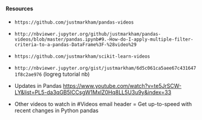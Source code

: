 
#### Resources

- `https://github.com/justmarkham/pandas-videos`

- `http://nbviewer.jupyter.org/github/justmarkham/pandas-videos/blob/master/pandas.ipynb#9.-How-do-I-apply-multiple-filter-criteria-to-a-pandas-DataFrame%3F-%28video%29`

- `https://github.com/justmarkham/scikit-learn-videos`
- `http://nbviewer.jupyter.org/gist/justmarkham/6d5c061ca5aee67c4316471f8c2ae976` (logreg tutorial nb)

- Updates in Pandas
https://www.youtube.com/watch?v=te5JrSCW-LY&list=PL5-da3qGB5ICCsgW1MxlZ0Hq8LL5U3u9y&index=33

- Other videos to watch in 
#Videos email header = Get up-to-speed with recent changes in Python pandas
